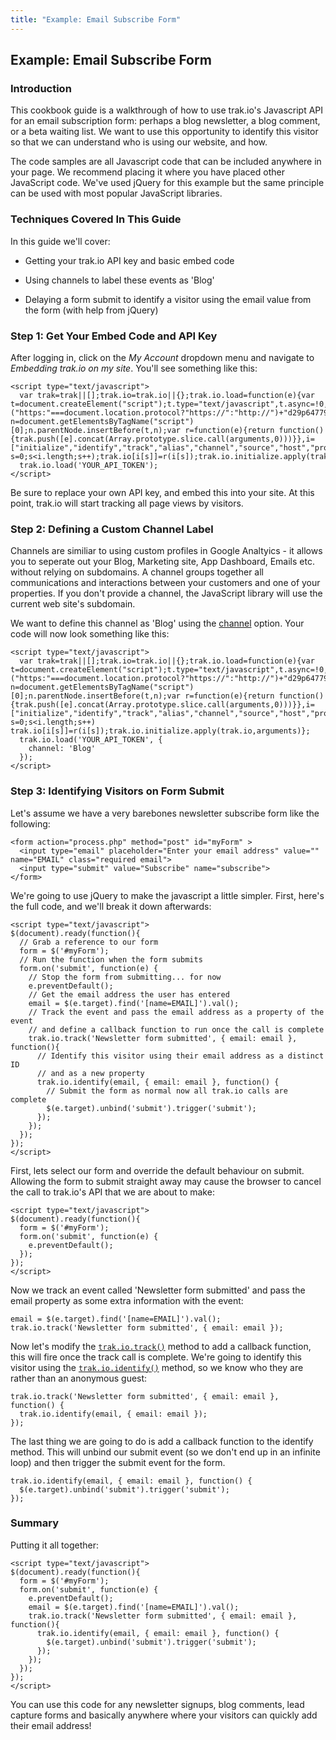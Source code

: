 ```yaml
---
title: "Example: Email Subscribe Form"
---
```


## Example: Email Subscribe Form

### Introduction

This cookbook guide is a walkthrough of how to use trak.io's
Javascript API for an email subscription form: perhaps a blog newsletter, a blog
comment, or a beta waiting list. We want to use this opportunity to identify
this visitor so that we can understand who is using our website, and how.

The code samples are all Javascript code that can be included anywhere in your page.
We recommend placing it where you have placed other JavaScript code. We've used jQuery for this example but the same principle can be used with most popular JavaScript libraries.

### Techniques Covered In This Guide

In this guide we'll cover:

-   Getting your trak.io API key and basic embed code

-   Using channels to label these events as 'Blog'

-   Delaying a form submit to identify a visitor using the email value from the
   form (with help from jQuery)

### Step 1: Get Your Embed Code and API Key

After logging in, click on the *My Account* dropdown menu and navigate to
*Embedding trak.io on my site*. You'll see something like this:

    <script type="text/javascript">
      var trak=trak||[];trak.io=trak.io||{};trak.io.load=function(e){var t=document.createElement("script");t.type="text/javascript",t.async=!0,t.src=("https:"===document.location.protocol?"https://":"http://")+"d29p64779x43zo.cloudfront.net/v1/trak.io.min.js";var n=document.getElementsByTagName("script")[0];n.parentNode.insertBefore(t,n);var r=function(e){return function(){trak.push([e].concat(Array.prototype.slice.call(arguments,0)))}},i=["initialize","identify","track","alias","channel","source","host","protocol","page_view"];for(var s=0;s<i.length;s++);trak.io[i[s]]=r(i[s]);trak.io.initialize.apply(trak.io,arguments)};
      trak.io.load('YOUR_API_TOKEN');
    </script>

Be sure to replace your own API key, and embed this into your site. At this point, trak.io will start tracking all page views by visitors.

### Step 2: Defining a Custom Channel Label

Channels are similiar to using custom profiles in Google Analtyics - it allows
you to seperate out your Blog, Marketing site, App Dashboard, Emails etc.
without relying on subdomains. A channel groups together all communications and
interactions between your customers and one of your properties. If you don't
provide a channel, the JavaScript library will use the current web site's subdomain.

We want to define this channel as 'Blog' using the <a href='/javascript.html#channel'>channel</a> option.
Your code will now look something like this:

    <script type="text/javascript">
      var trak=trak||[];trak.io=trak.io||{};trak.io.load=function(e){var t=document.createElement("script");t.type="text/javascript",t.async=!0,t.src=("https:"===document.location.protocol?"https://":"http://")+"d29p64779x43zo.cloudfront.net/v1/trak.io.min.js";var n=document.getElementsByTagName("script")[0];n.parentNode.insertBefore(t,n);var r=function(e){return function(){trak.push([e].concat(Array.prototype.slice.call(arguments,0)))}},i=["initialize","identify","track","alias","channel","source","host","protocol","page_view"];for(var s=0;s<i.length;s++) trak.io[i[s]]=r(i[s]);trak.io.initialize.apply(trak.io,arguments)};
      trak.io.load('YOUR_API_TOKEN', {
        channel: 'Blog'
      });
    </script>

### Step 3: Identifying Visitors on Form Submit

Let's assume we have a very barebones newsletter subscribe form like the
following:

    <form action="process.php" method="post" id="myForm" >
      <input type="email" placeholder="Enter your email address" value="" name="EMAIL" class="required email">
      <input type="submit" value="Subscribe" name="subscribe">
    </form>

We're going to use jQuery to make the javascript a little simpler. First, here's
the full code, and we'll break it down afterwards:

    <script type="text/javascript">
    $(document).ready(function(){
      // Grab a reference to our form
      form = $('#myForm');
      // Run the function when the form submits
      form.on('submit', function(e) {
        // Stop the form from submitting... for now
        e.preventDefault();
        // Get the email address the user has entered
        email = $(e.target).find('[name=EMAIL]').val();
        // Track the event and pass the email address as a property of the event
        // and define a callback function to run once the call is complete
        trak.io.track('Newsletter form submitted', { email: email }, function(){
          // Identify this visitor using their email address as a distinct ID
          // and as a new property
          trak.io.identify(email, { email: email }, function() {
            // Submit the form as normal now all trak.io calls are complete
            $(e.target).unbind('submit').trigger('submit');
          });
        });
      });
    });
    </script>

First, lets select our form and override the default behaviour on submit. Allowing the form to submit straight away may cause the browser to cancel the call to trak.io's API that we are about to make:

    <script type="text/javascript">
    $(document).ready(function(){
      form = $('#myForm');
      form.on('submit', function(e) {
        e.preventDefault();
      });
    });
    </script>

Now we track an event called 'Newsletter form submitted' and pass the email
property as some extra information with the event:

    email = $(e.target).find('[name=EMAIL]').val();
    trak.io.track('Newsletter form submitted', { email: email });

Now let's modify the <code><a href='/track.html'>trak.io.track()</a></code> method to add a callback function, this
will fire once the track call is complete. We're going to identify this visitor using the <code><a href='/identify.html'>trak.io.identify()</a></code> method,
so we know who they are rather than an anonymous guest:

    trak.io.track('Newsletter form submitted', { email: email }, function() {
      trak.io.identify(email, { email: email });
    });

The last thing we are going to do is add a callback function to the identify method. This will unbind our submit event (so we don't end up in an infinite loop) and then trigger the submit event for the form.

    trak.io.identify(email, { email: email }, function() {
      $(e.target).unbind('submit').trigger('submit');
    });

### Summary

Putting it all together:

    <script type="text/javascript">
    $(document).ready(function(){
      form = $('#myForm');
      form.on('submit', function(e) {
        e.preventDefault();
        email = $(e.target).find('[name=EMAIL]').val();
        trak.io.track('Newsletter form submitted', { email: email }, function(){
          trak.io.identify(email, { email: email }, function() {
            $(e.target).unbind('submit').trigger('submit');
          });
        });
      });
    });
    </script>

You can use this code for any newsletter signups, blog comments, lead capture
forms and basically anywhere where your visitors can quickly add their email
address!
